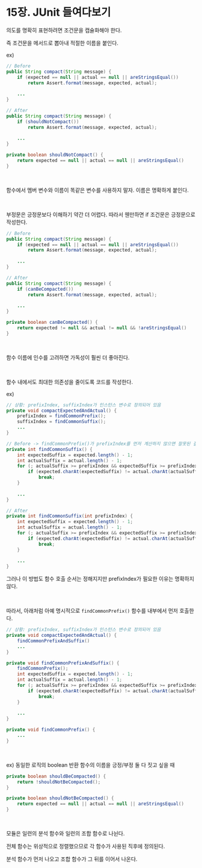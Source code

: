 # 15장. JUnit 들여다보기

의도를 명확히 표현하려면 조건문을 캡슐화해야 한다.

즉 조건문을 메서드로 뽑아내 적절한 이름을 붙인다.

ex)

```java
// Before
public String compact(String message) {
    if (expected == null || actual == null || areStringsEqual())
        return Assert.format(message, expected, actual);
		
    ...
}

// After
public String compact(String message) {
    if (shouldNotCompact())
        return Assert.format(message, expected, actual);
		
    ...
}

private boolean shouldNotCompact() {
    return expected == null || actual == null || areStringsEqual()
}
```

<br/>

함수에서 멤버 변수와 이름이 똑같은 변수를 사용하지 말자. 이름은 명확하게 붙인다.

<br/>

부정문은 긍정문보다 이해하기 약간 더 어렵다. 따라서 웬만하면 if 조건문은 긍정문으로 작성한다.

```java
// Before
public String compact(String message) {
    if (expected == null || actual == null || areStringsEqual())
        return Assert.format(message, expected, actual);
		
    ...
}

// After
public String compact(String message) {
    if (canBeCompacted())
        return Assert.format(message, expected, actual);
		
    ...
}

private boolean canBeCompacted() {
    return expected != null && actual != null && !areStringsEqual()
}
```

<br/>

함수 이름에 인수를 고려하면 가독성이 훨씬 더 좋아진다.

<br/>

함수 내에서도 최대한 의존성을 줄이도록 코드를 작성한다.

ex)

```java
// 상황: prefixIndex, suffixIndex가 인스턴스 변수로 정의되어 있음
private void compactExpectedAndActual() {
    prefixIndex = findCommonPrefix();
    suffixIndex = findCommonSuffix();
    ...
}

// Before -> findCommonPrefix()가 prefixIndex를 먼저 계산하지 않으면 잘못된 결과가 나옴(숨겨진 시간적인 결합)
private int findCommonSuffix() {
    int expectedSuffix = expected.length() - 1;
    int actualSuffix = actual.length() - 1;
    for (; actualSuffix >= prefixIndex && expectedSuffix >= prefixIndex; actualSuffix--, expectedSuffix--) {
        if (expected.charAt(expectedSuffix) != actual.charAt(actualSuffix))
            break;
    }
		
    ...
}

// After
private int findCommonSuffix(int prefixIndex) {
    int expectedSuffix = expected.length() - 1;
    int actualSuffix = actual.length() - 1;
    for (; actualSuffix >= prefixIndex && expectedSuffix >= prefixIndex; actualSuffix--, expectedSuffix--) {
        if (expected.charAt(expectedSuffix) != actual.charAt(actualSuffix))
            break;
    }
		
    ...
}
```

그러나 이 방법도 함수 호출 순서는 정해지지만 prefixIndex가 필요한 이유는 명확하지 않다.

<br/>

따라서, 아래처럼 아예 명시적으로 `findCommonPrefix()` 함수를 내부에서 먼저 호출한다.

```java
// 상황: prefixIndex, suffixIndex가 인스턴스 변수로 정의되어 있음
private void compactExpectedAndActual() {
    findCommonPrefixAndSuffix()
    ...
}

private void findCommonPrefixAndSuffix() {
    findCommonPrefix();
    int expectedSuffix = expected.length() - 1;
    int actualSuffix = actual.length() - 1;
    for (; actualSuffix >= prefixIndex && expectedSuffix >= prefixIndex; actualSuffix--, expectedSuffix--) {
        if (expected.charAt(expectedSuffix) != actual.charAt(actualSuffix))
            break;
    }
		
    ...
}

private void findCommonPrefix() {
    ...
}
```

<br/>

ex) 동일한 로직의 boolean 반환 함수의 이름을 긍정/부정 둘 다 짓고 싶을 때

```java
private boolean shouldBeCompacted() {
    return !shouldNotBeCompacted();
}

private boolean shouldNotBeCompacted() {
    return expected == null || actual == null || areStringsEqual()
}
```

<br/>

모듈은 일련의 분석 함수와 일련의 조합 함수로 나뉜다.

전체 함수는 위상적으로 정렬했으므로 각 함수가 사용된 직후에 정의된다.

분석 함수가 먼저 나오고 조합 함수가 그 뒤를 이어서 나온다.